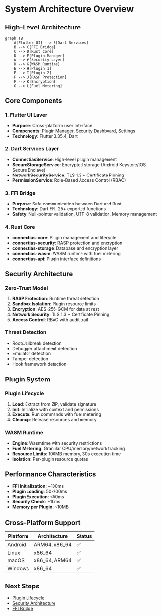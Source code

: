 # System Architecture Overview

## High-Level Architecture

```mermaid
graph TB
    A[Flutter UI] --> B[Dart Services]
    B --> C[FFI Bridge]
    C --> D[Rust Core]
    D --> E[Plugin Manager]
    D --> F[Security Layer]
    D --> G[WASM Runtime]
    E --> H[Plugin 1]
    E --> I[Plugin 2]
    F --> J[RASP Protection]
    F --> K[Encryption]
    G --> L[Fuel Metering]
```

## Core Components

### 1. Flutter UI Layer
- **Purpose**: Cross-platform user interface
- **Components**: Plugin Manager, Security Dashboard, Settings
- **Technology**: Flutter 3.35.4, Dart

### 2. Dart Services Layer
- **ConnectiasService**: High-level plugin management
- **SecureStorageService**: Encrypted storage (Android Keystore/iOS Secure Enclave)
- **NetworkSecurityService**: TLS 1.3 + Certificate Pinning
- **PermissionService**: Role-Based Access Control (RBAC)

### 3. FFI Bridge
- **Purpose**: Safe communication between Dart and Rust
- **Technology**: Dart FFI, 25+ exported functions
- **Safety**: Null-pointer validation, UTF-8 validation, Memory management

### 4. Rust Core
- **connectias-core**: Plugin management and lifecycle
- **connectias-security**: RASP protection and encryption
- **connectias-storage**: Database and encryption layer
- **connectias-wasm**: WASM runtime with fuel metering
- **connectias-api**: Plugin interface definitions

## Security Architecture

### Zero-Trust Model
1. **RASP Protection**: Runtime threat detection
2. **Sandbox Isolation**: Plugin resource limits
3. **Encryption**: AES-256-GCM for data at rest
4. **Network Security**: TLS 1.3 + Certificate Pinning
5. **Access Control**: RBAC with audit trail

### Threat Detection
- Root/Jailbreak detection
- Debugger attachment detection
- Emulator detection
- Tamper detection
- Hook framework detection

## Plugin System

### Plugin Lifecycle
1. **Load**: Extract from ZIP, validate signature
2. **Init**: Initialize with context and permissions
3. **Execute**: Run commands with fuel metering
4. **Cleanup**: Release resources and memory

### WASM Runtime
- **Engine**: Wasmtime with security restrictions
- **Fuel Metering**: Granular CPU/memory/network tracking
- **Resource Limits**: 100MB memory, 30s execution time
- **Isolation**: Per-plugin resource quotas

## Performance Characteristics

- **FFI Initialization**: ~100ms
- **Plugin Loading**: 50-200ms
- **Plugin Execution**: <50ms
- **Security Check**: ~10ms
- **Memory per Plugin**: ~10MB

## Cross-Platform Support

| Platform | Architecture | Status |
|----------|-------------|--------|
| Android | ARM64, x86_64 | ✅ |
| Linux | x86_64 | ✅ |
| macOS | x86_64, ARM64 | ✅ |
| Windows | x86_64 | ✅ |

## Next Steps

- [Plugin Lifecycle](plugin-lifecycle.md)
- [Security Architecture](security-architecture.md)
- [FFI Bridge](ffi-bridge.md)
